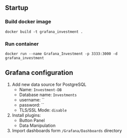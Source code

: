 ## Startup
### Build docker image
    docker build -t grafana_investment .

### Run container
    docker run --name Grafana_Investment -p 3333:3000 -d grafana_investment

## Grafana configuration
1. Add new data source for PostgreSQL
   - Name: `Investment-DB`
   - Database name: `Investments`
   - username: ``
   - password: ``
   - TLS/SSL Mode: `disable` 
2. Install plugins:
   - Button Panel
   - Data Manipulation
3. Import dashboards form `/Grafana/Dashboards` directory
